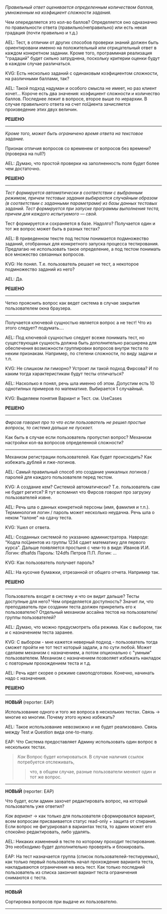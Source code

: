 _Правильный ответ оценивается определенным количеством баллов, умноженным на коэфициент сложности задания._

Чем опеределяется это кол-во баллов? Определяется оно одназначно по правильности ответа (правильно/неправильно) или есть некая градация (почти правильно и т.д.)

AEL: Тест, в отличии от других способов проверки знаний должен быть ориентировани именно на положительный или отрицательный ответ в каждом конкретном задании. Кроме того, программная реализация "градаций" будет сильно затруднена, поскольку критерии оценки будут в каждом случае различаться.

KVG: Есть несколько заданий с одинаковым коэфициентом сложности, на различными баллами, так?

AEL: Такой подход надуман и особого смысла не имеет, но раз клиент хочет... Короче есть два значения: коэфициент сложности и количество баллов. Последнее лежит в вопросе, второе выше по иерархии. В случае правильного ответа на счет поЦиента зачисляется произведение этих двух величин.

**РЕШЕНО**

---

_Кроме того, может быть ограничено время ответа на текстовое задание._

Признак отличия вопросов со временем от вопросов без времени? (проверка на null?)

AEL: Думаю, что простой проверки на заполненность поля будет более чем достаточно.

**РЕШЕНО**

---

_Тест формируется автоматически в соответствии с выбранным режимом, причем тестовые задания выбираются случайным образом (в соответствии с заданными параметрами) из базы данных тестовых заданий. Тест формируется при запуске программы выполнения теста, причем для каждого испытуемого — свой._

Тест формируется и сохраняется в базе. Надолго?
Получается один и тот же вопрос может быть в разных тестах?

AEL: В приведенном тексте под тестом понимается подмножество заданий, отобранных для конкретного запуска процесса тестирования. Предлагаю не использовать такое определение, а под тестом понимать все множество связанных вопросов.

KVG: Не понял. Т.е. пользователь решает не тест, а некоторое подмножество заданий из него?

AEL: Да.

**РЕШЕНО**

---

Четко прояснить вопрос как ведет система в случае закрытия пользователем окна браузера.

---

Получается ключевой сущностью является вопрос а не тест! Что из этого следует? подумать....

AEL: Под ключевой сущностью следует всеже понимать тест, но существующая сущность должна быть дополнительно расширена для обеспечения возможности группировки вопросов внутри теста по неким признакам. Например, по степени сложности, по виду задачи и т.п.

KVG: Не слишком ли гиморно? Устроит ли такой подход Фирсова? И по каким тогда характеристикам будут тесты отличаться?

AEL: Насколько я понял, речь шла именно об этом. Допустим есть 10 однотипных примеров по математике. Выбирается 1 случайный.

KVG: Выделяем понятия Вариант и Тест. см. UseCases

**РЕШЕНО**

---

_Фирсов говорил про то что если пользователь не решил простые вопросы, то система дальше не пускает._

Как быть в случае если пользователь пропустил вопрос?
Механизм настройки кол-ва вопросов определенной сложности?

---

Механизм регистрации пользователей. Как будет происходить? Как избежать дублей и лже-логинов.

AEL: Самый правильный способ это создание уникалных логинов / паролей для каждого пользователя перед тестом.

KVG: А создание кем? Системой автоматически? Т.е. пользователь сам не будет регится? Я тут вспомнил что Фирсов говорил про загрузку пользователей извне.

AEL: Речь шла о данных конкретной персоны (имя, фамилия и т.п.). Терминология логин / пароль может несколько неудачна. Речь шла о неком "талоне" на сдачу теста.

KVG: Ушел от ответа.

AEL: Созданных системой по указанию администратора. Навроде: "Кодла поЦиентов из группы 1234 сдает математику для первого курса". Дальше появляется простыня с чем-то в виде:
Иванов И.И. Логин: dfsafds Пароль: 124dfs
Петров П.П. Логин: ...

KVG: Как пользователь получает пароль?

AEL: На кусочке бумажки, отрезанной от общего отчета. Например так.

**РЕШЕНО**

---

Пользователь входит в систему и что он видит дальше? Тесты доступные для него? Чем определяется доступность? Значит ли, что преподаватель при создании теста должен прикрепить его к пользователю? Отдельный механизм ассайна тестов на пользователи/группы пользователей?

AEL: Думаю, что можно предусмотреть оба режима. Как с выбором, так и с назначением теста заранее.

KVG: С выбором - мне кажется неверный подход - пользователь тогда сможет пройти не тот тест который задали, а по сути любой. Может сделаем механизм с назначением, а потом опционально с "умным" пользователем. Механизм с назначением позволяет избежать накладок с повторным прохождением теста и т.д.

AEL: Речь идет скорее о режиме самоподготовки. Конечно, начинать надо с назначения.

**РЕШЕНО**

---

**НОВЫЙ** (reporter: ЕАP)

Использование одного и того же вопроса в нескольких тестах. Связь -> многие ко многим. Почему этого нужно избежать?

AEL: Такое использование невозможно и не будет реализовано. Связь между Test и Question вида one-to-many.

ЕАP: _Что_ Система предоставляет Админу использовать один вопрос в нескольких тестах.
> _Как_ Вопрос будет копироваться. В случае наличия ссылок потребуется отслеживать,
> > что, в общем случае,  разные пользователи меняют один и тот же вопрос.

---

**НОВЫЙ** (reporter: ЕАP)

Что будет, если админ захочет редактировать вопрос, на который пользователь уже ответил?

_Как вариант_ -> как только для пользователя сформировался вариант, всем вопросам присваивается статус read-only + защита от стирания. Если вопрос не фигурировал в вариантах теста, то админ может его спокойно редактировать, либо удалять.

AEL: Никаких изменений в тесте по которому проходит тестирование. Это необходимо будет дополнительно проверять и блокировать.

ЕАP: На тест назначается группа (список пользователей-тестируемых), как только первый пользователь начал прохождение варианта теста, накладываются ограничения на весь тест. Как только последний пользователь из списка закончил вариант теста ограничения снимаются с теста.

---

**НОВЫЙ**

Сортировка вопросов при выдаче их пользователю.


---
